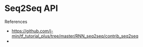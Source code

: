 # Seq2Seq API

References
* https://github.com/j-min/tf_tutorial_plus/tree/master/RNN_seq2seq/contrib_seq2seq
* 